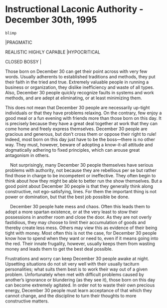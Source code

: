 # Instructional Laconic Authority - December 30th, 1995

`blimp`

|PRAGMATIC 

REALISTIC
HIGHLY CAPABLE |HYPOCRITICAL 

CLOSED
BOSSY |

Those born on December 30 can get their point across with very few words. Usually adherents to established traditions and methods, they put their faith in the tried and true. Extremely valuable people in running a business or organization, they dislike inefficiency and waste of all types. Also, December 30 people quickly recognize faults in systems and work methods, and are adept at eliminating, or at least minimizing them.

This does not mean that December 30 people are necessarily up-tight individuals or that they have problems relaxing. On the contrary, few enjoy a good meal or a fun evening with friends more than those born on this day. It is precisely because they have a great deal together at work that they can come home and freely express themselves. December 30 people are gracious and generous, but don’t cross them or oppose their right to rule! Indeed, most born on this day just have to be the boss—there is no other way. They must, however, beware of adopting a know-it-all attitude and dogmatically adhering to fixed principles, which can arouse great antagonism in others.

    Not surprisingly, many December 30 people themselves have serious problems with authority, not because they are rebellious per se but rather find those in charge to be incompetent or ineffective. They often begin to think about how they might be able to better run the show themselves. But a good point about December 30 people is that they generally think along constructive, not ego-satisfying, lines. For them the important thing is not power or domination, but that the best job possible be done.

    December 30 people hate mess and chaos. Often this leads them to adopt a more spartan existence, or at the very least to stow their possessions in another room and close the door. As they are not overly fastidious, they may choose to limit their accumulation of goods and thereby create less mess. Others may view this as evidence of their being tight with money. Most often this is not the case, for December 30 people know how to spend when they want or need to, even if it means going into the red. Their innate frugality, however, usually keeps them from wasting money and leads them to get the best deal possible.

Frustrations and worry can keep December 30 people awake at night. Upsetting situations do not sit very well with their usually taciturn personalities; what suits them best is to work their way out of a given problem. Unfortunately when met with difficult problems caused by another’s ignorance or blundering (as they see it), those born on this day can become extremely agitated. In order not to waste their own precious energy, December 30 people must learn acceptance of that which they cannot change, and the discipline to turn their thoughts to more constructive matters.
